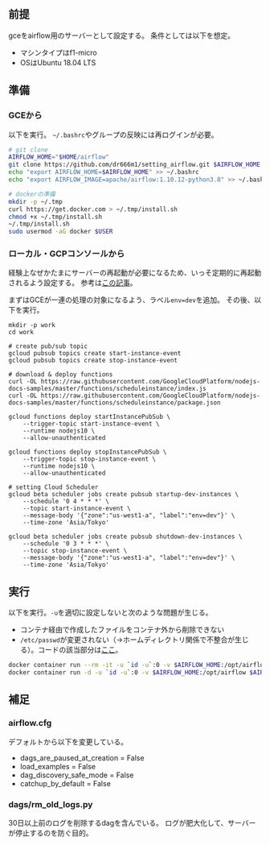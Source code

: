 ## 前提
gceをairflow用のサーバーとして設定する。
条件としては以下を想定。

- マシンタイプはf1-micro
- OSはUbuntu 18.04 LTS

## 準備
### GCEから
以下を実行。
`~/.bashrc`やグループの反映には再ログインが必要。

```sh
# git clone
AIRFLOW_HOME="$HOME/airflow"
git clone https://github.com/dr666m1/setting_airflow.git $AIRFLOW_HOME
echo "export AIRFLOW_HOME=$AIRFLOW_HOME" >> ~/.bashrc
echo "export AIRFLOW_IMAGE=apache/airflow:1.10.12-python3.8" >> ~/.bashrc

# dockerの準備
mkdir -p ~/.tmp
curl https://get.docker.com > ~/.tmp/install.sh
chmod +x ~/.tmp/install.sh
~/.tmp/install.sh
sudo usermod -aG docker $USER
```

### ローカル・GCPコンソールから
経験上なぜかたまにサーバーの再起動が必要になるため、いっそ定期的に再起動されるよう設定する。
参考は[この記事](https://cloud.google.com/scheduler/docs/start-and-stop-compute-engine-instances-on-a-schedule?hl=ja)。

まずはGCEが一連の処理の対象になるよう、ラベル`env=dev`を追加。
その後、以下を実行。

```
mkdir -p work
cd work

# create pub/sub topic
gcloud pubsub topics create start-instance-event
gcloud pubsub topics create stop-instance-event

# download & deploy functions
curl -OL https://raw.githubusercontent.com/GoogleCloudPlatform/nodejs-docs-samples/master/functions/scheduleinstance/index.js
curl -OL https://raw.githubusercontent.com/GoogleCloudPlatform/nodejs-docs-samples/master/functions/scheduleinstance/package.json

gcloud functions deploy startInstancePubSub \
    --trigger-topic start-instance-event \
    --runtime nodejs10 \
    --allow-unauthenticated

gcloud functions deploy stopInstancePubSub \
    --trigger-topic stop-instance-event \
    --runtime nodejs10 \
    --allow-unauthenticated

# setting Cloud Scheduler
gcloud beta scheduler jobs create pubsub startup-dev-instances \
    --schedule '0 4 * * *' \
    --topic start-instance-event \
    --message-body '{"zone":"us-west1-a", "label":"env=dev"}' \
    --time-zone 'Asia/Tokyo'

gcloud beta scheduler jobs create pubsub shutdown-dev-instances \
    --schedule '0 3 * * *' \
    --topic stop-instance-event \
    --message-body '{"zone":"us-west1-a", "label":"env=dev"}' \
    --time-zone 'Asia/Tokyo'
```

## 実行
以下を実行。`-u`を適切に設定しないと次のような問題が生じる。

- コンテナ経由で作成したファイルをコンテナ外から削除できない
- `/etc/passwd`が変更されない（→ホームディレクトリ関係で不整合が生じる）。コードの該当部分は[ここ](https://github.com/apache/airflow/blob/db3fe0926bb75008311eed804052c90bfa912424/scripts/in_container/prod/entrypoint_prod.sh#L94)。

```sh
docker container run --rm -it -u `id -u`:0 -v $AIRFLOW_HOME:/opt/airflow $AIRFLOW_IMAGE initdb #初回のみ
docker container run -d -u `id -u`:0 -v $AIRFLOW_HOME:/opt/airflow $AIRFLOW_IMAGE scheduler
```

## 補足
### airflow.cfg
デフォルトから以下を変更している。

- dags_are_paused_at_creation = False
- load_examples = False
- dag_discovery_safe_mode = False
- catchup_by_default = False

### dags/rm_old_logs.py
30日以上前のログを削除するdagを含んでいる。
ログが肥大化して、サーバーが停止するのを防ぐ目的。
